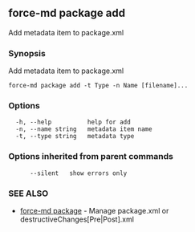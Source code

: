 ## force-md package add

Add metadata item to package.xml

### Synopsis

Add metadata item to package.xml

```
force-md package add -t Type -n Name [filename]...
```

### Options

```
  -h, --help          help for add
  -n, --name string   metadata item name
  -t, --type string   metadata type
```

### Options inherited from parent commands

```
      --silent   show errors only
```

### SEE ALSO

* [force-md package](force-md_package.md)	 - Manage package.xml or destructiveChanges[Pre|Post].xml

